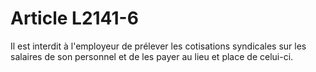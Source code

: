 # Article L2141-6

 

Il est interdit à l'employeur de prélever les cotisations syndicales sur les salaires de son personnel et de les payer au lieu et place de celui-ci.